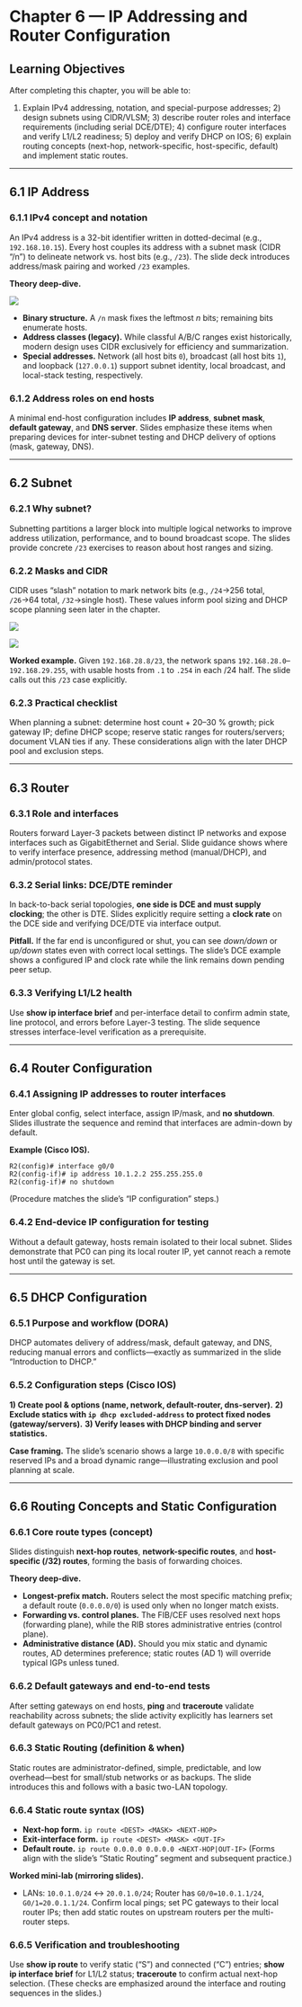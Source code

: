 
# Chapter 6 — IP Addressing and Router Configuration

## Learning Objectives

After completing this chapter, you will be able to:

1. Explain IPv4 addressing, notation, and special-purpose addresses; 2) design subnets using CIDR/VLSM; 3) describe router roles and interface requirements (including serial DCE/DTE); 4) configure router interfaces and verify L1/L2 readiness; 5) deploy and verify DHCP on IOS; 6) explain routing concepts (next-hop, network-specific, host-specific, default) and implement static routes. &#x20;

---

## 6.1 IP Address

### 6.1.1 IPv4 concept and notation

An IPv4 address is a 32-bit identifier written in dotted-decimal (e.g., `192.168.10.15`). Every host couples its address with a subnet mask (CIDR “/n”) to delineate network vs. host bits (e.g., `/23`). The slide deck introduces address/mask pairing and worked `/23` examples.&#x20;

**Theory deep-dive.**

 ![](figure/06/ip-address.png)


* **Binary structure.** A `/n` mask fixes the leftmost *n* bits; remaining bits enumerate hosts.
* **Address classes (legacy).** While classful A/B/C ranges exist historically, modern design uses CIDR exclusively for efficiency and summarization.
* **Special addresses.** Network (all host bits `0`), broadcast (all host bits `1`), and loopback (`127.0.0.1`) support subnet identity, local broadcast, and local-stack testing, respectively.

### 6.1.2 Address roles on end hosts

A minimal end-host configuration includes **IP address**, **subnet mask**, **default gateway**, and **DNS server**. Slides emphasize these items when preparing devices for inter-subnet testing and DHCP delivery of options (mask, gateway, DNS). &#x20;

---

## 6.2 Subnet

### 6.2.1 Why subnet?

Subnetting partitions a larger block into multiple logical networks to improve address utilization, performance, and to bound broadcast scope. The slides provide concrete `/23` exercises to reason about host ranges and sizing.&#x20;

### 6.2.2 Masks and CIDR

CIDR uses “slash” notation to mark network bits (e.g., `/24`→256 total, `/26`→64 total, `/32`→single host). These values inform pool sizing and DHCP scope planning seen later in the chapter.&#x20;

 ![](figure/06/netmark.png)

 ![](figure/06/cidr.png)

**Worked example.**
Given `192.168.28.8/23`, the network spans `192.168.28.0`–`192.168.29.255`, with usable hosts from `.1` to `.254` in each /24 half. The slide calls out this `/23` case explicitly.&#x20;

### 6.2.3 Practical checklist

When planning a subnet: determine host count + 20–30 % growth; pick gateway IP; define DHCP scope; reserve static ranges for routers/servers; document VLAN ties if any. These considerations align with the later DHCP pool and exclusion steps.&#x20;

---

## 6.3 Router

### 6.3.1 Role and interfaces

Routers forward Layer-3 packets between distinct IP networks and expose interfaces such as GigabitEthernet and Serial. Slide guidance shows where to verify interface presence, addressing method (manual/DHCP), and admin/protocol states.&#x20;

### 6.3.2 Serial links: DCE/DTE reminder

In back-to-back serial topologies, **one side is DCE and must supply clocking**; the other is DTE. Slides explicitly require setting a **clock rate** on the DCE side and verifying DCE/DTE via interface output.  &#x20;

**Pitfall.** If the far end is unconfigured or shut, you can see *down/down* or *up/down* states even with correct local settings. The slide’s DCE example shows a configured IP and clock rate while the link remains down pending peer setup.&#x20;

### 6.3.3 Verifying L1/L2 health

Use **show ip interface brief** and per-interface detail to confirm admin state, line protocol, and errors before Layer-3 testing. The slide sequence stresses interface-level verification as a prerequisite. &#x20;

---

## 6.4 Router Configuration

### 6.4.1 Assigning IP addresses to router interfaces

Enter global config, select interface, assign IP/mask, and **no shutdown**. Slides illustrate the sequence and remind that interfaces are admin-down by default.&#x20;

**Example (Cisco IOS).**

```
R2(config)# interface g0/0
R2(config-if)# ip address 10.1.2.2 255.255.255.0
R2(config-if)# no shutdown
```

(Procedure matches the slide’s “IP configuration” steps.)&#x20;

### 6.4.2 End-device IP configuration for testing

Without a default gateway, hosts remain isolated to their local subnet. Slides demonstrate that PC0 can ping its local router IP, yet cannot reach a remote host until the gateway is set.&#x20;

---

## 6.5 DHCP Configuration

### 6.5.1 Purpose and workflow (DORA)

DHCP automates delivery of address/mask, default gateway, and DNS, reducing manual errors and conflicts—exactly as summarized in the slide “Introduction to DHCP.”&#x20;

### 6.5.2 Configuration steps (Cisco IOS)

**1) Create pool & options (name, network, default-router, dns-server).**&#x20;
**2) Exclude statics with `ip dhcp excluded-address` to protect fixed nodes (gateway/servers).** &#x20;
**3) Verify leases with DHCP binding and server statistics.**&#x20;

**Case framing.** The slide’s scenario shows a large `10.0.0.0/8` with specific reserved IPs and a broad dynamic range—illustrating exclusion and pool planning at scale.&#x20;

---

## 6.6 Routing Concepts and Static Configuration

### 6.6.1 Core route types (concept)

Slides distinguish **next-hop routes**, **network-specific routes**, and **host-specific (/32) routes**, forming the basis of forwarding choices.&#x20;

**Theory deep-dive.**

* **Longest-prefix match.** Routers select the most specific matching prefix; a default route (`0.0.0.0/0`) is used only when no longer match exists.
* **Forwarding vs. control planes.** The FIB/CEF uses resolved next hops (forwarding plane), while the RIB stores administrative entries (control plane).
* **Administrative distance (AD).** Should you mix static and dynamic routes, AD determines preference; static routes (AD 1) will override typical IGPs unless tuned.

### 6.6.2 Default gateways and end-to-end tests

After setting gateways on end hosts, **ping** and **traceroute** validate reachability across subnets; the slide activity explicitly has learners set default gateways on PC0/PC1 and retest.&#x20;

### 6.6.3 Static Routing (definition & when)

Static routes are administrator-defined, simple, predictable, and low overhead—best for small/stub networks or as backups. The slide introduces this and follows with a basic two-LAN topology. &#x20;

### 6.6.4 Static route syntax (IOS)

* **Next-hop form.** `ip route <DEST> <MASK> <NEXT-HOP>`
* **Exit-interface form.** `ip route <DEST> <MASK> <OUT-IF>`
* **Default route.** `ip route 0.0.0.0 0.0.0.0 <NEXT-HOP|OUT-IF>`
  (Forms align with the slide’s “Static Routing” segment and subsequent practice.)&#x20;

**Worked mini-lab (mirroring slides).**

* LANs: `10.0.1.0/24` ↔ `20.0.1.0/24`; Router has `G0/0=10.0.1.1/24`, `G0/1=20.0.1.1/24`. Confirm local pings; set PC gateways to their local router IPs; then add static routes on upstream routers per the multi-router steps. &#x20;

### 6.6.5 Verification and troubleshooting

Use **show ip route** to verify static (“S”) and connected (“C”) entries; **show ip interface brief** for L1/L2 status; **traceroute** to confirm actual next-hop selection. (These checks are emphasized around the interface and routing sequences in the slides.) &#x20;

